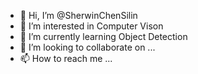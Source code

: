 - 👋 Hi, I’m @SherwinChenSilin
- 👀 I’m interested in Computer Vison
- 🌱 I’m currently learning Object Detection
- 💞️ I’m looking to collaborate on ...
- 📫 How to reach me ...

<!---
SherwinChenSilin/SherwinChenSilin is a ✨ special ✨ repository because its `README.md` (this file) appears on your GitHub profile.
You can click the Preview link to take a look at your changes.
--->
